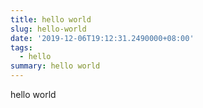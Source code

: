 ```yaml
---
title: hello world
slug: hello-world
date: '2019-12-06T19:12:31.2490000+08:00'
tags:
  - hello
summary: hello world
---
```

hello world
